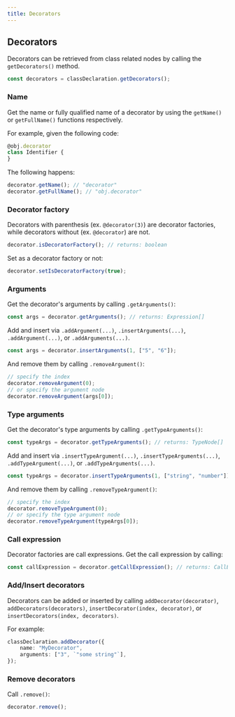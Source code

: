 ```yaml
---
title: Decorators
---
```


## Decorators

Decorators can be retrieved from class related nodes by calling the `getDecorators()` method.

```ts
const decorators = classDeclaration.getDecorators();
```

### Name

Get the name or fully qualified name of a decorator by using the `getName()` or `getFullName()` functions respectively.

For example, given the following code:

```ts setup: const obj: { decorator: any; };
@obj.decorator
class Identifier {
}
```

The following happens:

```ts
decorator.getName(); // "decorator"
decorator.getFullName(); // "obj.decorator"
```

### Decorator factory

Decorators with parenthesis (ex. `@decorator(3)`) are decorator factories, while decorators without (ex. `@decorator`) are not.

```ts
decorator.isDecoratorFactory(); // returns: boolean
```

Set as a decorator factory or not:

```ts
decorator.setIsDecoratorFactory(true);
```

### Arguments

Get the decorator's arguments by calling `.getArguments()`:

```ts
const args = decorator.getArguments(); // returns: Expression[]
```

Add and insert via `.addArgument(...)`, `.insertArguments(...)`, `.addArgument(...)`, or `.addArguments(...)`.

```ts
const args = decorator.insertArguments(1, ["5", "6"]);
```

And remove them by calling `.removeArgument()`:

```ts
// specify the index
decorator.removeArgument(0);
// or specify the argument node
decorator.removeArgument(args[0]);
```

### Type arguments

Get the decorator's type arguments by calling `.getTypeArguments()`:

```ts
const typeArgs = decorator.getTypeArguments(); // returns: TypeNode[]
```

Add and insert via `.insertTypeArgument(...)`, `.insertTypeArguments(...)`, `.addTypeArgument(...)`, or `.addTypeArguments(...)`.

```ts
const typeArgs = decorator.insertTypeArguments(1, ["string", "number"]);
```

And remove them by calling `.removeTypeArgument()`:

```ts setup: let typeArgs: TypeNode[];
// specify the index
decorator.removeTypeArgument(0);
// or specify the type argument node
decorator.removeTypeArgument(typeArgs[0]);
```

### Call expression

Decorator factories are call expressions. Get the call expression by calling:

```ts
const callExpression = decorator.getCallExpression(); // returns: CallExpression | undefined
```

### Add/Insert decorators

Decorators can be added or inserted by calling `addDecorator(decorator)`, `addDecorators(decorators)`, `insertDecorator(index, decorator)`, or `insertDecorators(index, decorators)`.

For example:

```ts
classDeclaration.addDecorator({
    name: "MyDecorator",
    arguments: ["3", `"some string"`],
});
```

### Remove decorators

Call `.remove()`:

```ts
decorator.remove();
```

